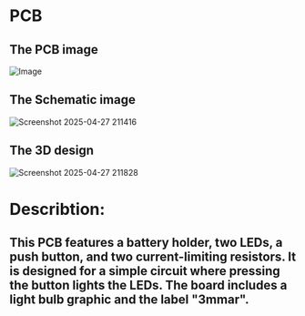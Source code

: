 # PCB
## The PCB image
![Image](https://github.com/user-attachments/assets/8f9534c6-aaff-4d17-a6e9-e37f3f5debf5)
## The Schematic image
![Screenshot 2025-04-27 211416](https://github.com/user-attachments/assets/f11583db-ae2c-439a-b548-6d2031bc1a0b)
## The 3D design
![Screenshot 2025-04-27 211828](https://github.com/user-attachments/assets/0bfe0991-25d2-425f-8207-43f04987335b)
# Describtion:
## This PCB features a battery holder, two LEDs, a push button, and two current-limiting resistors. It is designed for a simple circuit where pressing the button lights the LEDs. The board includes a light bulb graphic and the label "3mmar".
